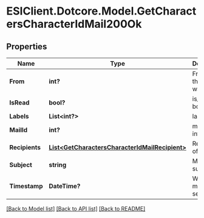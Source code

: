 # ESIClient.Dotcore.Model.GetCharactersCharacterIdMail200Ok
## Properties

Name | Type | Description | Notes
------------ | ------------- | ------------- | -------------
**From** | **int?** | From whom the mail was sent | [optional] 
**IsRead** | **bool?** | is_read boolean | [optional] 
**Labels** | **List&lt;int?&gt;** | labels array | [optional] 
**MailId** | **int?** | mail_id integer | [optional] 
**Recipients** | [**List&lt;GetCharactersCharacterIdMailRecipient&gt;**](GetCharactersCharacterIdMailRecipient.md) | Recipients of the mail | [optional] 
**Subject** | **string** | Mail subject | [optional] 
**Timestamp** | **DateTime?** | When the mail was sent | [optional] 

[[Back to Model list]](../README.md#documentation-for-models) [[Back to API list]](../README.md#documentation-for-api-endpoints) [[Back to README]](../README.md)

